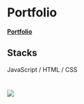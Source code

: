 # Portfolio
**[Portfolio](https://edennyk.github.io/portfolio/)**

## Stacks
JavaScript / HTML / CSS

#
<img src="https://user-images.githubusercontent.com/59883982/120253445-580a2280-c255-11eb-9e11-07ceb5ad9b8a.JPG">
